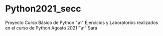 # Python2021_secc
Proyecto Curso Básico de Python "\n"
Ejercicios y Laboratorios realizados en el curso de Python Agosto 2021 "\n"
Sara

